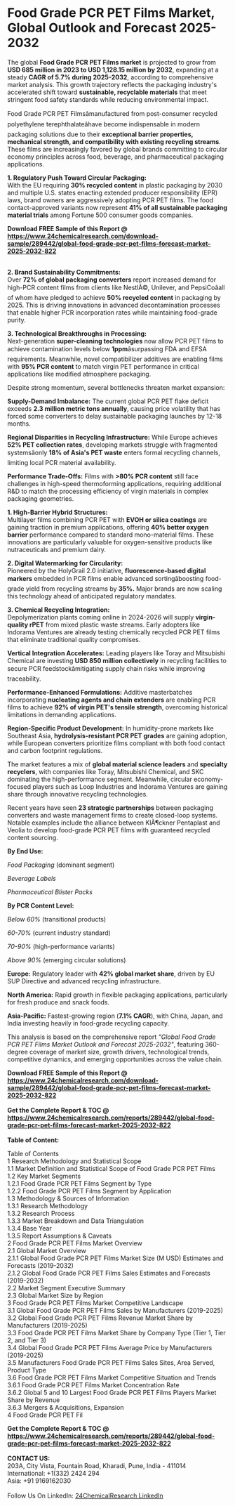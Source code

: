 <h1>Food Grade PCR PET Films Market, Global Outlook and Forecast 2025-2032</h1><p>The global <strong>Food Grade PCR PET Films market</strong> is projected to grow from <strong>USD 685 million in 2023 to USD 1,128.15 million by 2032</strong>, expanding at a steady <strong>CAGR of 5.7% during 2025-2032</strong>, according to comprehensive market analysis. This growth trajectory reflects the packaging industry's accelerated shift toward <strong>sustainable, recyclable materials</strong> that meet stringent food safety standards while reducing environmental impact.</p><p>Food Grade PCR PET Filmsâmanufactured from post-consumer recycled polyethylene terephthalateâhave become indispensable in modern packaging solutions due to their <strong>exceptional barrier properties, mechanical strength, and compatibility with existing recycling streams</strong>. These films are increasingly favored by global brands committing to circular economy principles across food, beverage, and pharmaceutical packaging applications.</p><p><strong>1. Regulatory Push Toward Circular Packaging:</strong><br>
With the EU requiring <strong>30% recycled content</strong> in plastic packaging by 2030 and multiple U.S. states enacting extended producer responsibility (EPR) laws, brand owners are aggressively adopting PCR PET films. The food contact-approved variants now represent <strong>41% of all sustainable packaging material trials</strong> among Fortune 500 consumer goods companies.</p><div><b>Download FREE Sample of this Report @ 
            <a href="https://www.24chemicalresearch.com/download-sample/289442/global-food-grade-pcr-pet-films-forecast-market-2025-2032-822">
            https://www.24chemicalresearch.com/download-sample/289442/global-food-grade-pcr-pet-films-forecast-market-2025-2032-822</a></b></div><br><p><strong>2. Brand Sustainability Commitments:</strong><br>
Over <strong>72% of global packaging converters</strong> report increased demand for high-PCR content films from clients like NestlÃ©, Unilever, and PepsiCoâall of whom have pledged to achieve <strong>50% recycled content</strong> in packaging by 2025. This is driving innovations in advanced decontamination processes that enable higher PCR incorporation rates while maintaining food-grade purity.</p><p><strong>3. Technological Breakthroughs in Processing:</strong><br>
Next-generation <strong>super-cleaning technologies</strong> now allow PCR PET films to achieve contamination levels below <strong>1ppm</strong>âsurpassing FDA and EFSA requirements. Meanwhile, novel compatibilizer additives are enabling films with <strong>95% PCR content</strong> to match virgin PET performance in critical applications like modified atmosphere packaging.</p><p>Despite strong momentum, several bottlenecks threaten market expansion:</p><p><strong>Supply-Demand Imbalance:</strong> The current global PCR PET flake deficit exceeds <strong>2.3 million metric tons annually</strong>, causing price volatility that has forced some converters to delay sustainable packaging launches by 12-18 months.</p><p><strong>Regional Disparities in Recycling Infrastructure:</strong> While Europe achieves <strong>52% PET collection rates</strong>, developing markets struggle with fragmented systemsâonly <strong>18% of Asia's PET waste</strong> enters formal recycling channels, limiting local PCR material availability.</p><p><strong>Performance Trade-Offs:</strong> Films with <strong>&gt;80% PCR content</strong> still face challenges in high-speed thermoforming applications, requiring additional R&amp;D to match the processing efficiency of virgin materials in complex packaging geometries.</p><p><strong>1. High-Barrier Hybrid Structures:</strong><br>
Multilayer films combining PCR PET with <strong>EVOH or silica coatings</strong> are gaining traction in premium applications, offering <strong>40% better oxygen barrier</strong> performance compared to standard mono-material films. These innovations are particularly valuable for oxygen-sensitive products like nutraceuticals and premium dairy.</p><p><strong>2. Digital Watermarking for Circularity:</strong><br>
Pioneered by the HolyGrail 2.0 initiative, <strong>fluorescence-based digital markers</strong> embedded in PCR films enable advanced sortingâboosting food-grade yield from recycling streams by <strong>35%.</strong> Major brands are now scaling this technology ahead of anticipated regulatory mandates.</p><p><strong>3. Chemical Recycling Integration:</strong><br>
Depolymerization plants coming online in 2024-2026 will supply <strong>virgin-quality rPET</strong> from mixed plastic waste streams. Early adopters like Indorama Ventures are already testing chemically recycled PCR PET films that eliminate traditional quality compromises.</p><p><strong>Vertical Integration Accelerates:</strong> Leading players like Toray and Mitsubishi Chemical are investing <strong>USD 850 million collectively</strong> in recycling facilities to secure PCR feedstockâmitigating supply chain risks while improving traceability.</p><p><strong>Performance-Enhanced Formulations:</strong> Additive masterbatches incorporating <strong>nucleating agents and chain extenders</strong> are enabling PCR films to achieve <strong>92% of virgin PET's tensile strength</strong>, overcoming historical limitations in demanding applications.</p><p><strong>Region-Specific Product Development:</strong> In humidity-prone markets like Southeast Asia, <strong>hydrolysis-resistant PCR PET grades</strong> are gaining adoption, while European converters prioritize films compliant with both food contact and carbon footprint regulations.</p><p>The market features a mix of <strong>global material science leaders</strong> and <strong>specialty recyclers</strong>, with companies like Toray, Mitsubishi Chemical, and SKC dominating the high-performance segment. Meanwhile, circular economy-focused players such as Loop Industries and Indorama Ventures are gaining share through innovative recycling technologies.</p><p>Recent years have seen <strong>23 strategic partnerships</strong> between packaging converters and waste management firms to create closed-loop systems. Notable examples include the alliance between KlÃ¶ckner Pentaplast and Veolia to develop food-grade PCR PET films with guaranteed recycled content sourcing.</p><p><strong>By End Use:</strong></p><p><em>Food Packaging</em> (dominant segment)</p><p><em>Beverage Labels</em></p><p><em>Pharmaceutical Blister Packs</em></p><p><strong>By PCR Content Level:</strong></p><p><em>Below 60%</em> (transitional products)</p><p><em>60-70%</em> (current industry standard)</p><p><em>70-90%</em> (high-performance variants)</p><p><em>Above 90%</em> (emerging circular solutions)</p><p><strong>Europe:</strong> Regulatory leader with <strong>42% global market share</strong>, driven by EU SUP Directive and advanced recycling infrastructure.</p><p><strong>North America:</strong> Rapid growth in flexible packaging applications, particularly for fresh produce and snack foods.</p><p><strong>Asia-Pacific:</strong> Fastest-growing region (<strong>7.1% CAGR</strong>), with China, Japan, and India investing heavily in food-grade recycling capacity.</p><p>This analysis is based on the comprehensive report <em>"Global Food Grade PCR PET Films Market Outlook and Forecast 2025-2032"</em>, featuring 360-degree coverage of market size, growth drivers, technological trends, competitive dynamics, and emerging opportunities across the value chain.</p><div><b>Download FREE Sample of this Report @ 
            <a href="https://www.24chemicalresearch.com/download-sample/289442/global-food-grade-pcr-pet-films-forecast-market-2025-2032-822">
            https://www.24chemicalresearch.com/download-sample/289442/global-food-grade-pcr-pet-films-forecast-market-2025-2032-822</a></b></div><br><div><b>Get the Complete Report & TOC @ 
            <a href="https://www.24chemicalresearch.com/reports/289442/global-food-grade-pcr-pet-films-forecast-market-2025-2032-822">
            https://www.24chemicalresearch.com/reports/289442/global-food-grade-pcr-pet-films-forecast-market-2025-2032-822</a></b></div><br>
            <b>Table of Content:</b><p>Table of Contents<br />
1 Research Methodology and Statistical Scope<br />
1.1 Market Definition and Statistical Scope of Food Grade PCR PET Films<br />
1.2 Key Market Segments<br />
1.2.1 Food Grade PCR PET Films Segment by Type<br />
1.2.2 Food Grade PCR PET Films Segment by Application<br />
1.3 Methodology & Sources of Information<br />
1.3.1 Research Methodology<br />
1.3.2 Research Process<br />
1.3.3 Market Breakdown and Data Triangulation<br />
1.3.4 Base Year<br />
1.3.5 Report Assumptions & Caveats<br />
2 Food Grade PCR PET Films Market Overview<br />
2.1 Global Market Overview<br />
2.1.1 Global Food Grade PCR PET Films Market Size (M USD) Estimates and Forecasts (2019-2032)<br />
2.1.2 Global Food Grade PCR PET Films Sales Estimates and Forecasts (2019-2032)<br />
2.2 Market Segment Executive Summary<br />
2.3 Global Market Size by Region<br />
3 Food Grade PCR PET Films Market Competitive Landscape<br />
3.1 Global Food Grade PCR PET Films Sales by Manufacturers (2019-2025)<br />
3.2 Global Food Grade PCR PET Films Revenue Market Share by Manufacturers (2019-2025)<br />
3.3 Food Grade PCR PET Films Market Share by Company Type (Tier 1, Tier 2, and Tier 3)<br />
3.4 Global Food Grade PCR PET Films Average Price by Manufacturers (2019-2025)<br />
3.5 Manufacturers Food Grade PCR PET Films Sales Sites, Area Served, Product Type<br />
3.6 Food Grade PCR PET Films Market Competitive Situation and Trends<br />
3.6.1 Food Grade PCR PET Films Market Concentration Rate<br />
3.6.2 Global 5 and 10 Largest Food Grade PCR PET Films Players Market Share by Revenue<br />
3.6.3 Mergers & Acquisitions, Expansion<br />
4 Food Grade PCR PET Fil</p><div><b>Get the Complete Report & TOC @ 
            <a href="https://www.24chemicalresearch.com/reports/289442/global-food-grade-pcr-pet-films-forecast-market-2025-2032-822">
            https://www.24chemicalresearch.com/reports/289442/global-food-grade-pcr-pet-films-forecast-market-2025-2032-822</a></b></div><br><b>CONTACT US:</b><br>
            203A, City Vista, Fountain Road, Kharadi, Pune, India - 411014<br>
            International: +1(332) 2424 294<br>
            Asia: +91 9169162030 <br><br>
            Follow Us On LinkedIn: <a href="https://www.linkedin.com/company/24chemicalresearch/">24ChemicalResearch LinkedIn</a>